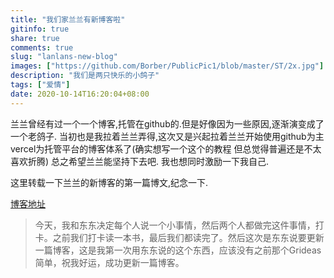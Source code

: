 ```yaml
---
title: "我们家兰兰有新博客啦"
gitinfo: true
share: true
comments: true
slug: "lanlans-new-blog"
images: ["https://github.com/Borber/PublicPic1/blob/master/ST/2x.jpg"] 
description: "我们是两只快乐的小鸽子"
tags: ["爱情"]
date: 2020-10-14T16:20:04+08:00
---
```


兰兰曾经有过一个一个博客,托管在github的.但是好像因为一些原因,逐渐演变成了一个老鸽子. 当初也是我拉着兰兰弄得,这次又是兴起拉着兰兰开始使用github为主vercel为托管平台的博客体系了(确实想写一个这个的教程 但总觉得普遍还是不太喜欢折腾) 总之希望兰兰能坚持下去吧. 我也想同时激励一下我自己.

这里转载一下兰兰的新博客的第一篇博文,纪念一下.

[博客地址](https://springzilan.vercel.app/)

> 今天，我和东东决定每个人说一个小事情，然后两个人都做完这件事情，打卡。之前我们打卡读一本书，最后我们都读完了。然后这次是东东说要更新一篇博客，这是我第一次用东东说的这个东西，应该没有之前那个Grideas 简单，祝我好运，成功更新一篇博客。